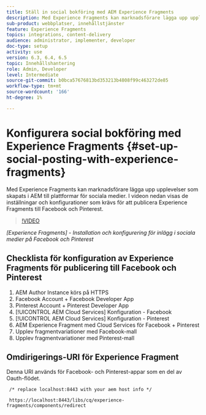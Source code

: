 ```yaml
---
title: Ställ in social bokföring med AEM Experience Fragments
description: Med Experience Fragments kan marknadsförare lägga upp upplevelser som skapats i AEM till plattformar för sociala medier. I videon nedan visas de inställningar och konfigurationer som krävs för att publicera Experience Fragments till Facebook och Pinterest.
sub-product: webbplatser, innehållstjänster
feature: Experience Fragments
topics: integrations, content-delivery
audience: administrator, implementer, developer
doc-type: setup
activity: use
version: 6.3, 6.4, 6.5
topic: Innehållshantering
role: Admin, Developer
level: Intermediate
source-git-commit: b0bca57676813bd353213b4808f99c463272de85
workflow-type: tm+mt
source-wordcount: '166'
ht-degree: 1%

---
```



# Konfigurera social bokföring med Experience Fragments {#set-up-social-posting-with-experience-fragments}

Med Experience Fragments kan marknadsförare lägga upp upplevelser som skapats i AEM till plattformar för sociala medier. I videon nedan visas de inställningar och konfigurationer som krävs för att publicera Experience Fragments till Facebook och Pinterest.

>[!VIDEO](https://video.tv.adobe.com/v/20592/?quality=9&learn=on)

*[Experience Fragments]  - Installation och konfigurering för inlägg i sociala medier på Facebook och Pinterest*

## Checklista för konfiguration av Experience Fragments för publicering till Facebook och Pinterest

1. AEM Author Instance körs på HTTPS
2. Facebook Account + Facebook Developer App
3. Pinterest Account + Pinterest Developer App
4. [!UICONTROL AEM Cloud Services] Konfiguration - Facebook
5. [!UICONTROL AEM Cloud Services] Konfiguration - Pinterest
6. AEM Experience Fragment med Cloud Services för Facebook + Pinterest
7. Upplev fragmentvariationer med Facebook-mall
8. Upplev fragmentvariationer med Pinterest-mall

## Omdirigerings-URI för Experience Fragment

Denna URI används för Facebook- och Pinterest-appar som en del av Oauth-flödet.

```plain
 /* replace localhost:8443 with your aem host info */

 https://localhost:8443/libs/cq/experience-fragments/components/redirect
```

